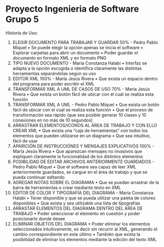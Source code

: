 Proyecto Ingenieria de Software Grupo 5
=======================================

Historia de Uso:

1. ELEGIR DOCUMENTO PARA TRABAJAR Y GUARDAR 50% - Pedro Pablo Miquel
  • Se puede elegir la opción apenas se inicia el 
    software
  • Explorar carpetas para abrir un documento
  • Poder guardar el documento en formato XML 
    y en formato PNG
2. TIPO NUEVO DOCUMENTO - María Constanza Halabi
  • Interfaz se adapta a la opción escogida o 
    identifica claramente las distintas 
    herramientas separándolas según su uso
3. EDITOR XML 100% - María Jesús Rivera
  • Que exista un espacio dentro del programa 
    para poder escribir el XML
4. TRANSFORMAR XML A UML DE CASOS DE USO 70% - María Jesús Rivera
  • Que exista un botón fácil de ubicar con el cual 
    se realiza esta función
5. TRANSFORMAR XML A UML - Pedro Pablo Miquel
  • Que exista un botón fácil de ubicar con el cual 
    se realiza esta función
  • Que el proceso de transformación sea rápido 
    (que sea posible generar 10 clases y 10 
    conexiones en no más de 10 segundos)
6. ARRASTRAR ELEMENTOS/ICONOS AL ÁREA DE TRABAJO Y CON ELLO CREAR XML
  • Que exista una “caja de herramientas” con 
    todos los elementos que pueden utilizarse en 
    un diagrama
  • Que sea intuitivo, fácil de usar
7. APARICIÓN DE INSTRUCCIÓNES Y MENSAJES EXPLICATIVOS 100% - María Jesús Rivera
  • Que aparezcan mensajes no invasivos que 
    expliquen claramente la funcionalidad de los 
    distintos elementos
8. POSIBILIDAD DE EDITAR ARCHIVOS ANTERIORMENTE GUARDADOS - Pedro Pablo Miquel
  • Que el software sea capaz de leer XML 
    anteriormente guardados, se cargue en el área 
    de trabajo y que se pueda continuar editando
9. AGREGAR NOTAS SOBRE EL DIAGRAMA
  • Que se puedan arrastrar de la barra de 
    herramientas o crear mediante texto en XML
10. EDITOR DE COLOR Y TIPOGRAFÍA DEL DIAGRAMA - María Constanza Halabi
  • Tener disponible y que se pueda utilizar una 
    paleta de colores disponibles
  • Que exista y sea utilizable una lista de 
    tipografías
11. ARRASTAR ELEMENTOS DEL DIAGRAMA DENTRO DEL ÁREA DE TRABAJO
  • Poder seleccionar el elemento en cuestión y 
    poder posicionarlo donde desee
12. ELIMINAR OBJETOS DEL DIAGRAMA
  • Poder eliminar los elementos seleccionados 
    intuitivamente, es decir sin recurrir al XML, 
    generando el cambio correspondiente en este 
    último
  • También que exista la posibilidad de eliminar 
    los elementos mediante la edición del texto 
    XML
